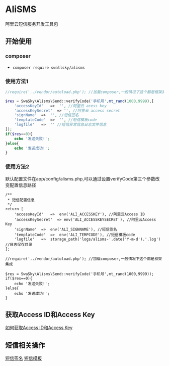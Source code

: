 # AliSMS
阿里云短信服务开发工具包


## 开始使用

### composer

- `composer require swallsky/alisms`


### 使用方法1

```php
//require('../vendor/autoload.php'); //加载composer,一般情况下这个都是框架集成

$res = SwaSky\Alisms\Send::verifyCode('手机号',mt_rand(1000,9999),[
    'accessKeyId'   =>  '', //阿里云 acess key
    'accessKeySecret'  => '', //阿里云 access secret
    'signName'  =>  '', //短信签名
    'templateCode'  =>  '', //短信模板code
    'logfile'   =>  '' //短信异常信息日志文件信息
]);
if($res==0){
    echo '发送失败!';
}else{
    echo '发送成功!';
}
```

### 使用方法2
默认配置文件在app/config/alisms.php,可以通过设置verifyCode第三个参数改变配置信息路径
```alisms.php
/**
 * 短信配置信息
 */
return [
    'accessKeyId'   =>  env('ALI_ACCESSKEY'), //阿里云Access ID
    'accessKeySecret'  => env('ALI_ACCESSKEYSECRET'), //阿里云Access Key
    'signName'  =>  env('ALI_SIGNNAME'), //短信签名
    'templateCode'  =>  env('ALI_TEMPCODE'), //短信模板code
    'logfile'   =>  storage_path('logs/alisms-'.date('Y-m-d').'.log') //日志保存目录
];
```

```send.php
//require('../vendor/autoload.php'); //加载composer,一般情况下这个都是框架集成

$res = SwaSky\Alisms\Send::verifyCode('手机号',mt_rand(1000,9999));
if($res==0){
    echo '发送失败!';
}else{
    echo '发送成功!';
}
```

## 获取Access ID和Access Key
[如何获取Access ID和Access Key](https://help.aliyun.com/knowledge_detail/38738.html)

## 短信相关操作
[短信签名](https://help.aliyun.com/document_detail/55327.html?spm=5176.8195934.507901.5.KZkgsL)
[短信模板](https://help.aliyun.com/document_detail/55330.html?spm=5176.doc55327.6.544.lhzuXh)

